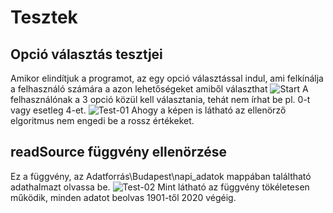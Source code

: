 # Tesztek

## Opció választás tesztjei

Amikor elindítjuk a programot, az egy opció választással indul, ami felkínálja a felhasználó számára a azon lehetőségeket amiből választhat
![Start](/Tesztek/Képek/Start.PNG)
A felhasználónak a 3 opció közül kell választania, tehát nem írhat be pl. 0-t vagy esetleg 4-et.
![Test-01](/Tesztek/Képek/Test01.PNG)
Ahogy a képen is látható az ellenörző elgoritmus nem engedi be a rossz értékeket.

## readSource függvény ellenörzése

Ez a függvény, az Adatforrás\Budapest\napi_adatok mappában találtható adathalmazt olvassa be.
![Test-02](/Tesztek/Képek/Test01.PNG)
Mint látható az függvény tökéletesen működik, minden adatot beolvas 1901-től 2020 végéig.

